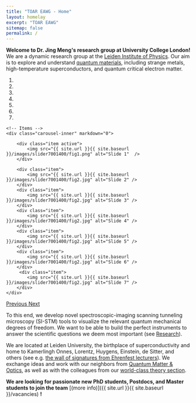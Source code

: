```yaml
---
title: "TOAR EAWG - Home"
layout: homelay
excerpt: "TOAR EAWG"
sitemap: false
permalink: /
---
```


**Welcome to Dr. Jing Meng's research group at University College London!** We are a dynamic research group at the [Leiden Institute of Physics](http://www.physics.leidenuniv.nl). Our aim is to explore and understand [quantum materials](http://condensedconcepts.blogspot.nl/2013/05/what-is-quantum-matter.html), including strange metals, high-temperature superconductors, and quantum critical electron matter.


<div markdown="0" id="carousel" class="carousel slide" data-ride="carousel" data-interval="5000" data-pause="hover" >
    <!-- Menu -->
    <ol class="carousel-indicators">
        <li data-target="#carousel" data-slide-to="0" class="active"></li>
        <li data-target="#carousel" data-slide-to="1"></li>
        <li data-target="#carousel" data-slide-to="2"></li>
        <li data-target="#carousel" data-slide-to="3"></li>
        <li data-target="#carousel" data-slide-to="4"></li>
        <li data-target="#carousel" data-slide-to="5"></li>
        <li data-target="#carousel" data-slide-to="6"></li>
    </ol>

    <!-- Items -->
    <div class="carousel-inner" markdown="0">

        <div class="item active">
            <img src="{{ site.url }}{{ site.baseurl }}/images/slider7001400/fig1.png" alt="Slide 1"  />
        </div>

        <div class="item">
            <img src="{{ site.url }}{{ site.baseurl }}/images/slider7001400/fig2.jpg" alt="Slide 2" />
        </div>
        <div class="item">
            <img src="{{ site.url }}{{ site.baseurl }}/images/slider7001400/fig2.jpg" alt="Slide 3" />
        </div>
        <div class="item">
            <img src="{{ site.url }}{{ site.baseurl }}/images/slider7001400/fig2.jpg" alt="Slide 4" />
        </div>
        <div class="item">
            <img src="{{ site.url }}{{ site.baseurl }}/images/slider7001400/fig2.jpg" alt="Slide 5" />
        </div>
        <div class="item">
            <img src="{{ site.url }}{{ site.baseurl }}/images/slider7001400/fig2.jpg" alt="Slide 6" />
        </div>       
         <div class="item">
            <img src="{{ site.url }}{{ site.baseurl }}/images/slider7001400/fig2.jpg" alt="Slide 7" />
        </div>
    </div>
  <a class="left carousel-control" href="#carousel" role="button" data-slide="prev">
    <span class="glyphicon glyphicon-chevron-left" aria-hidden="true"></span>
    <span class="sr-only">Previous</span>
  </a>
  <a class="right carousel-control" href="#carousel" role="button" data-slide="next">
    <span class="glyphicon glyphicon-chevron-right" aria-hidden="true"></span>
    <span class="sr-only">Next</span>
  </a>
</div>




To this end, we develop novel spectroscopic-imaging scanning tunneling microscopy (SI-STM) tools to visualize the relevant quantum mechanical degrees of freedom. We want to be able to build the perfect instruments to answer the  scientific questions we deem most important (see [Research](research)).

We are located at Leiden University, the birthplace of superconductivity and home to Kamerlingh Onnes, Lorentz, Huygens, Einstein, de Sitter, and others (see e.g. [the wall of signatures from Ehrenfest lecturers](https://www.lorentz.leidenuniv.nl/history/colloquium/muur_heel.html)). We exchange ideas and work with our neighbors from [Quantum Matter & Optics](http://www.physics.leidenuniv.nl/qo-home), as well as with the colleagues from our [world-class theory section](https://www.lorentz.leidenuniv.nl).

 **We are  looking for passionate new PhD students, Postdocs, and Master students to join the team** [(more info)]({{ site.url }}{{ site.baseurl }}/vacancies) **!**



